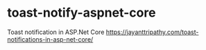 # toast-notify-aspnet-core
Toast notification in ASP.Net Core
https://jayanttripathy.com/toast-notifications-in-asp-net-core/
